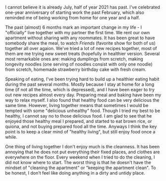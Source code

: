 I cannot believe it is already July, half of year 2021 has past. I've celebrated one-year anniversary of 
starting work the past February, which also reminded me of being working from home for one year and a half. 

The past (almost) 6 months mark an important change in my life - I "officially" live together with my partner
the first time. We rent our own apartment without sharing with any roommates. It has been great to have somebody
share the meal, to watch *Friends* (favorite show for both of us) together all over agaion. We've tried a lot of
new recipes together, most of them are me trying new sweet treats (hopefully in healthier version. Several most remarkable 
ones are: making dumplings from scretch, making longevity noodles (one serving of noodles consist with only one noodle) 
from scretch, homemade strawberry birthday cake with fresh cream. 

Speaking of eating, I've been trying hard to build up a healthier eating habit during the past several months. Mostly 
because I stay at home for a long time (if not all the time, which is depressed), and I have been eager to try out new 
recipes almost every day. Preparing meal and baking have been my way to relax myself. I also found that healthy food can 
be very delicious the same time. However, living together means that sometimes I would be tempted with some "delicious 
unhealthy" food. Though I tried my best to be healthy, I cannot say no to those delicious food. I am glad to see that he 
enjoyed those healthy meal I prepared, and started to eat brown rice, or quiona, and not buying prepared food all the 
time. Anyways I think the key point is to keep a clear mind of "healthy living", but still enjoy food once a while. 

One thing of living together I don't enjoy much is the cleanness. It has been annoying that he does not put everything 
their fixed places, and clothes are everywhere on the floor. Every weekend when I tried to do the cleaning, I did not 
know where to start. The worst thing is that he doesn't have the mindset of "cleaning the apartment" or "keeping the 
apartment clean". To be honest, I don't feel like doing anything in a dirty and untidy place.  
